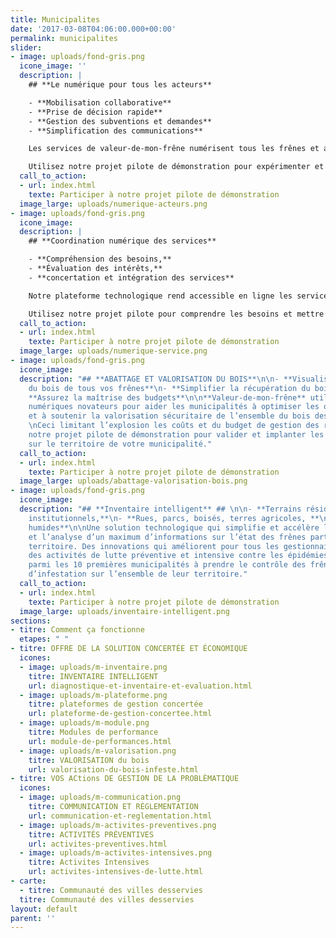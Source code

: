 ```yaml
---
title: Municipalites
date: '2017-03-08T04:06:00.000+00:00'
permalink: municipalites
slider:
- image: uploads/fond-gris.png
  icone_image: ''
  description: |
    ## **Le numérique pour tous les acteurs**

    - **Mobilisation collaborative**
    - **Prise de décision rapide**
    - **Gestion des subventions et demandes**
    - **Simplification des communications**

    Les services de valeur-de-mon-frêne numérisent tous les frênes et aident la municipalité à outiller rapidement ses citoyens et professionnels tout en les responsabilisant grâce aux supports interactifs et intelligents.

    Utilisez notre projet pilote de démonstration pour expérimenter et visualiser les retombées bénéfiques immédiat de cette innovation.
  call_to_action:
  - url: index.html
    texte: Participer à notre projet pilote de démonstration
  image_large: uploads/numerique-acteurs.png
- image: uploads/fond-gris.png
  icone_image: 
  description: |
    ## **Coordination numérique des services**

    - **Compréhension des besoins,**
    - **Évaluation des intérêts,**
    - **concertation et intégration des services**

    Notre plateforme technologique rend accessible en ligne les services de soutien municipaux, techniques et professionnels pour tous les propriétaires de frênes. Ce qui aide à gagner du temps et économiser jusqu’à 40 % sur les coûts  d’intervention.

    Utilisez notre projet pilote pour comprendre les besoins et mettre en place le service de coordination numérique des activités de gestion de l’épidémie.
  call_to_action:
  - url: index.html
    texte: Participer à notre projet pilote de démonstration
  image_large: uploads/numerique-service.png
- image: uploads/fond-gris.png
  icone_image: 
  description: "## **ABATTAGE ET VALORISATION DU BOIS**\n\n- **Visualisez la valeur
    du bois de tous vos frênes**\n- **Simplifier la récupération du bois infesté**\n-
    **Assurez la maîtrise des budgets**\n\n**Valeur-de-mon-frêne** utilise ses services
    numériques novateurs pour aider les municipalités à optimiser les opérations d’abattage
    et à soutenir la valorisation sécuritaire de l’ensemble du bois des frênes infestés.
    \nCeci limitant l’explosion les coûts et du budget de gestion des résidus de bois.\n\nUtilisez
    notre projet pilote de démonstration pour valider et implanter les services innovants
    sur le territoire de votre municipalité."
  call_to_action:
  - url: index.html
    texte: Participer à notre projet pilote de démonstration
  image_large: uploads/abattage-valorisation-bois.png
- image: uploads/fond-gris.png
  icone_image: 
  description: "## **Inventaire intelligent** ## \n\n- **Terrains résidentiels et
    institutionnels,**\n- **Rues, parcs, boisés, terres agricoles, **\n- **Milieux
    humides**\n\nUne solution technologique qui simplifie et accélère la collecte
    et l’analyse d’un maximum d’informations sur l’état des frênes partout sur le
    territoire. Des innovations qui améliorent pour tous les gestionnaires l’efficacité
    des activités de lutte préventive et intensive contre les épidémies d’insecte\n\nSoyez
    parmi les 10 premières municipalités à prendre le contrôle des frênes ou des foyers
    d’infestation sur l’ensemble de leur territoire."
  call_to_action:
  - url: index.html
    texte: Participer à notre projet pilote de démonstration
  image_large: uploads/inventaire-intelligent.png
sections:
- titre: Comment ça fonctionne
  etapes: " "
- titre: OFFRE DE LA SOLUTION CONCERTÉE ET ÉCONOMIQUE
  icones:
  - image: uploads/m-inventaire.png
    titre: INVENTAIRE INTELLIGENT
    url: diagnostique-et-inventaire-et-evaluation.html
  - image: uploads/m-plateforme.png
    titre: plateformes de gestion concertée
    url: plateforme-de-gestion-concertee.html
  - image: uploads/m-module.png
    titre: Modules de performance
    url: module-de-performances.html
  - image: uploads/m-valorisation.png
    titre: VALORISATION du bois
    url: valorisation-du-bois-infeste.html
- titre: VOS ACtions DE GESTION DE LA PROBLÈMATIQUE
  icones:
  - image: uploads/m-communication.png
    titre: COMMUNICATION ET RÈGLEMENTATION
    url: communication-et-reglementation.html
  - image: uploads/m-activites-preventives.png
    titre: ACTIVITÉS PRÉVENTIVES
    url: activites-preventives.html
  - image: uploads/m-activites-intensives.png
    titre: Activites Intensives
    url: activites-intensives-de-lutte.html
- carte:
  - titre: Communauté des villes desservies
  titre: Communauté des villes desservies
layout: default
parent: ''
---
```


